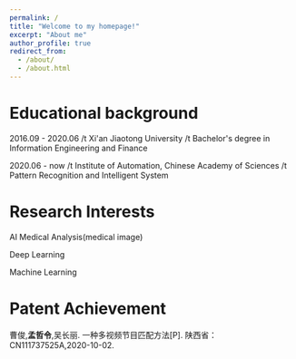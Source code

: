 ```yaml
---
permalink: /
title: "Welcome to my homepage!"
excerpt: "About me"
author_profile: true
redirect_from: 
  - /about/
  - /about.html
---
```


# Educational background
2016.09 - 2020.06       /t         Xi'an Jiaotong University               /t              Bachelor's degree in Information Engineering and Finance

2020.06 - now    /t    Institute of Automation, Chinese Academy of Sciences      /t                Pattern Recognition and Intelligent System

# Research Interests
AI Medical Analysis(medical image)

Deep Learning

Machine Learning

# Patent Achievement
曹俊,**孟哲令**,吴长丽. 一种多视频节目匹配方法[P]. 陕西省：CN111737525A,2020-10-02.
